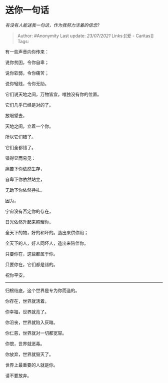 # 送你一句话
*有没有人能送我一句话，作为我努力活着的信念?*

> Author: #Anonymity
Last update: *23/07/2021* 
Links:[[爱 - Caritas]]
Tags: 


有一些声音向你传来：

说你贫困，令你自卑；

说你软弱，令你痛苦；

说你轻贱，令你无助。

它们说天地之间，万物皆宜，唯独没有你的位置。
   

它们几乎已经是对的了。


放眼望去，

天地之间，立着一个你。


所以它们错了。

它们全都错了。

   

错得显而易见：

痛苦下你依然生存，

自卑下你依然站立，

无助下你依然挣扎。



因为，

宇宙没有否定你的存在，

日光依然升起来照耀你。


全天下的物，好的和坏的。造出来供你用；

全天下的人，好人同坏人，造出来陪伴你。
  

只要你在，这些都属于你。

只要你在，它们都是错的。   

祝你平安。
  

---


归根结底，这个世界是专为你而造的。

  


你存在，世界就活着。

你幸福，世界就亮了。

你沮丧，世界就陷入灰暗。

  


你仁慈，世界就对一切都宽容。

你恨，世界就恶毒。

  


你放弃，世界就毁灭了。

  


世界上最重要的人就是你。

请不要放弃。



